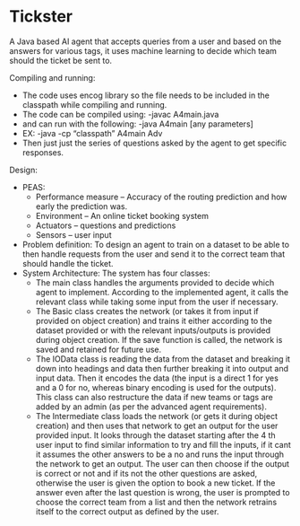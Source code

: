 # Tickster
A Java based AI agent that accepts queries from a user and based on the answers for various tags, it uses machine learning to decide which team should the ticket be sent to.

Compiling and running:
- The code uses encog library so the file needs to be included in the classpath while compiling and running.
- The code can be compiled using:
-javac <classpath> A4main.java
- and can run with the following:
-java <classpath> A4main [any parameters]
- EX: -java -cp “classpath” A4main Adv
- Then just just the series of questions asked by the agent to get specific responses.
  
Design:
- PEAS:
  - Performance measure – Accuracy of the routing prediction and how early the
prediction was.
  - Environment – An online ticket booking system
  - Actuators – questions and predictions
  - Sensors – user input
- Problem definition: To design an agent to train on a dataset to be able to then
handle requests from the user and send it to the correct team that should handle
the ticket.
- System Architecture: The system has four classes:
  - The main class handles the arguments provided to decide which agent to
implement. According to the implemented agent, it calls the relevant class
while taking some input from the user if necessary.
  - The Basic class creates the network (or takes it from input if provided on
object creation) and trains it either according to the dataset provided or
with the relevant inputs/outputs is provided during object creation. If the
save function is called, the network is saved and retained for future use.
  - The IOData class is reading the data from the dataset and breaking it down
into headings and data then further breaking it into output and input data.
Then it encodes the data (the input is a direct 1 for yes and a 0 for no,
whereas binary encoding is used for the outputs). This class can also
restructure the data if new teams or tags are added by an admin (as per the
advanced agent requirements).
  - The Intermediate class loads the network (or gets it during object creation)
and then uses that network to get an output for the user provided input. It
looks through the dataset starting after the 4 th user input to find similar
information to try and fill the inputs, if it cant it assumes the other
answers to be a no and runs the input through the network to get an output.
The user can then choose if the output is correct or not and if its not the
other questions are asked, otherwise the user is given the option to book a
new ticket. If the answer even after the last question is wrong, the user is
prompted to choose the correct team from a list and then the network retrains
itself to the correct output as defined by the user.

